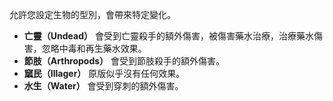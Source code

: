 允許您設定生物的型別，會帶來特定變化。
* **亡靈（Undead）** 會受到亡靈殺手的額外傷害，被傷害藥水治療，治療藥水傷害，忽略中毒和再生藥水效果。
* **節肢（Arthropods）** 會受到節肢殺手的額外傷害。
* **窳民（Illager）** 原版似乎沒有任何效果。
* **水生（Water）** 會受到穿刺的額外傷害。